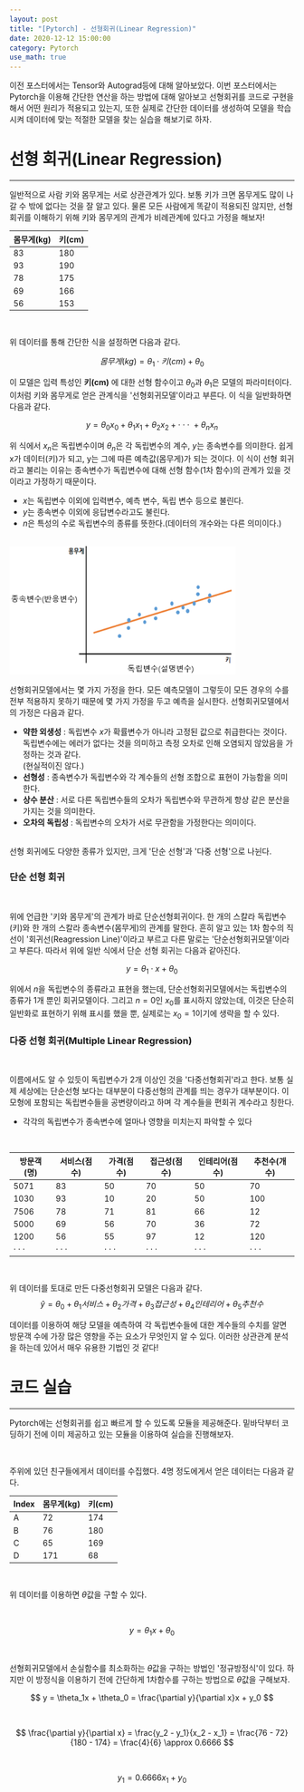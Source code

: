 ```yaml
---
layout: post
title: "[Pytorch] - 선형회귀(Linear Regression)"
date: 2020-12-12 15:00:00
category: Pytorch
use_math: true
---
```


이전 포스터에서는 Tensor와 Autograd등에 대해 알아보았다. 이번 포스터에서는 Pytorch을 이용해 간단한 연산을 하는 방법에 대해 알아보고 선형회귀를 코드로 구현을 해서 어떤 원리가 적용되고 있는지, 또한 실제로 간단한 데이터를 생성하여 모델을 학습시켜 데이터에 맞는 적절한 모델을 찾는 실습을 해보기로 하자. 

# 선형 회귀(Linear Regression)
<hr>

일반적으로 사람 키와 몸무게는 서로 상관관계가 있다. 보통 키가 크면 몸무게도 많이 나갈 수 밖에 없다는 것을 잘 알고 있다. 물론 모든 사람에게 똑같이 적용되진 않지만, 선형회귀를 이해하기 위해 키와 몸무게의 관계가 비례관계에 있다고 가정을 해보자!
<br>

| 몸무게(kg)  | 키(cm) |
|----------|--------|
| 83 | 180 |
| 93 | 190 |
| 78 | 175 |
| 69 | 166 |
| 56 | 153 |

<br>

위 데이터를 통해 간단한 식을 설정하면 다음과 같다.

$$ 몸무게(kg) = \theta_1\cdot 키(cm) + \theta_0$$

이 모델은 입력 특성인 **키(cm)** 에 대한 선형 함수이고 $\theta_0$과 $\theta_1$은 모델의 파라미터이다. 이처럼 키와 몸무게로 얻은 관계식을 '선형회귀모델'이라고 부른다. 이 식을 일반화하면 다음과 같다.

$$ y = \theta_0x_0 + \theta_1x_1  + \theta_2x_2  +\cdot\cdot\cdot\text{ }+ \theta_nx_n $$

위 식에서 $x_n$은 독립변수이며 $\theta_n$은 각 독립변수의 계수, $y$는 종속변수를 의미한다. 쉽게 x가 데이터(키)가 되고, y는 그에 따른 예측값(몸무게)가 되는 것이다. 이 식이 선형 회귀라고 불리는 이유는 종속변수가 독립변수에 대해 선형 함수(1차 함수)의 관계가 있을 것이라고 가정하기 때문이다.
- $x$는 독립변수 이외에 입력변수, 예측 변수, 독립 변수 등으로 불린다.
- $y$는 종속변수 이외에 응답변수라고도 불린다.
- $n$은 특성의 수로 독립변수의 종류를 뜻한다.(데이터의 개수와는 다른 의미이다.)
<br>

<img  src="/public/img/pytorch/regression.png" width="400" style='margin: 0px auto;'/>
<br>

선형회귀모델에서는 몇 가지 가정을 한다. 모든 예측모델이 그렇듯이 모든 경우의 수를 전부 적용하지 못하기 때문에 몇 가지 가정을 두고 예측을 실시한다. 선형회귀모델에서의 가정은 다음과 같다.

- **약한 외생성** : 독립변수 $x$가 확률변수가 아니라 고정된 값으로 취급한다는 것이다. 독립변수에는 에러가 없다는 것을 의미하고 측정 오차로 인해 오염되지 않았음을 가정하는 것과 같다.<br>
(현실적이진 않다.)
- **선형성** : 종속변수가 독립변수와 각 계수들의 선형 조합으로 표현이 가능함을 의미한다.
- **상수 분산** : 서로 다른 독립변수들의 오차가 독립변수와 무관하게 항상 같은 분산을 가지는 것을 의미한다. 
- **오차의 독립성** : 독립변수의 오차가 서로 무관함을 가정한다는 의미이다.

<br>
선형 회귀에도 다양한 종류가 있지만, 크게 '단순 선형'과 '다중 선형'으로 나뉜다.

### 단순 선형 회귀
<br>

위에 언급한 '키와 몸무게'의 관계가 바로 단순선형회귀이다. 한 개의 스칼라 독립변수(키)와 한 개의 스칼라 종속변수(몸무게)의 관계를 말한다. 흔히 알고 있는 1차 함수의 직선이 '회귀선(Reagression Line)'이라고 부르고 다른 말로는 '단순선형회귀모델'이라고 부른다. 따라서 위에 일반 식에서 단순 선형 회귀는 다음과 같아진다.

$$ y = \theta_1\cdot x + \theta_0$$

위에서 $n$을 독립변수의 종류라고 표현을 했는데, 단순선형회귀모델에서는 독립변수의 종류가 1개 뿐인 회귀모델이다. 그리고 $n=0$인  $x_0$를 표시하지 않았는데, 이것은 단순히 일반화로 표현하기 위해 표시를 했을 뿐, 실제로는 $x_0=1$이기에 생략을 할 수 있다.

### 다중 선형 회귀(Multiple Linear Regression)
<br>

이름에서도 알 수 있듯이 독립변수가 2개 이상인 것을 '다중선형회귀'라고 한다. 보통 실제 세상에는 단순선형 보다는 대부분이 다중선형의 관계를 띄는 경우가 대부분이다. 이 모형에 포함되는 독립변수들을 공변량이라고 하며 각 계수들을 편회귀 계수라고 칭한다.
- 각각의 독립변수가 종속변수에 얼마나 영향을 미치는지 파악할 수 있다

<br>

| 방문객(명)   | 서비스(점수) | 가격(점수) | 접근성(점수) | 인테리어(점수) | 추천수(개수) |
|----------|--------|---------|---------|---------|---------|
| 5071 |  83 |50|70|50|70|
| 1030 |  93 |10|20|50|100|
| 7506 |  78 |71|81|66|12|
| 5000 |  69 |56|70|36|72|
| 1200 |  56 |55|97|12|120|
|$\cdot\cdot\cdot$|$\cdot\cdot\cdot$|$\cdot\cdot\cdot$|$\cdot\cdot\cdot$|$\cdot\cdot\cdot$|$\cdot\cdot\cdot$

<br>


위 데이터를 토대로 만든 다중선형회귀 모델은 다음과 같다.
$$
\hat{y} = \theta_0 + \theta_1서비스 + \theta_2가격 + \theta_3접근성 + \theta_4인테리어 + \theta_5추천수
$$

데이터를 이용하여 해당 모델을 예측하여 각 독립변수들에 대한 계수들의 수치를 알면 방문객 수에 가장 많은 영향을 주는 요소가 무엇인지 알 수 있다. 이러한 상관관계 분석을 하는데 있어서 매우 유용한 기법인 것 같다!
<br>

# 코드 실습
<hr>

Pytorch에는 선형회귀를 쉽고 빠르게 할 수 있도록 모듈을 제공해준다. 밑바닥부터 코딩하기 전에 이미 제공하고 있는 모듈을 이용하여 실습을 진행해보자.

<br>

주위에 있던 친구들에게서 데이터를 수집했다. 4명 정도에게서 얻은 데이터는 다음과 같다.
<br>

|Index| 몸무게(kg) | 키(cm) |
|-------|------------|-------|
|A|72          |174    |
|B|76          |180    |
|C|65          |169    |
|D|171         |68     |

<br>

위 데이터를 이용하면 $\theta$값을 구할 수 있다.

<br>

$$ y = \theta_1x + \theta_0 $$

<br>

선형회귀모델에서 손실함수를 최소화하는 $\theta$값을 구하는 방법인 '정규방정식'이 있다. 하지만 이 방정식을 이용하기 전에 간단하게 1차함수를 구하는 방법으로 $\theta$값을 구해보자.<br>

$$ y = \theta_1x + \theta_0 =  \frac{\partial y}{\partial x}x + y_0 $$

<br>

$$
\frac{\partial y}{\partial x} = \frac{y_2 - y_1}{x_2 - x_1} = \frac{76 - 72}{180 - 174} = \frac{4}{6} \approx 0.6666
$$

<br>

$$ y_1 = 0.6666x_1 + y_0 $$



<br>
<br><br>
<br>
<br>
<br>
<br>
<br>
<br>
<br>
<br><br>
<br><br>
<br>
<br>
<br>
<br>
<br>
<br>
<br>
<br><br>
<br><br>
<br>
<br>
<br>
<br>
<br>
<br>
<br>
<br><br>
<br><br>
<br>
<br>
<br>
<br>
<br>
<br>
<br>
<br><br>
<br><br>
<br>
<br>
<br>
<br>
<br>
<br>
<br>
<br><br>
<br><br>
<br>
<br>
<br>
<br>
<br>
<br>
<br>
<br>


<br>
이번 포스터에서는 선형회귀모델에 대해 알아보았다. 앞으로도 계속 다양한 모델들에 대해 다루겠지만, 가장 기본이 되고 세상에서 발생하는 여러 현상들을 설명하는데 많은 사용이 되고 있는 모델이기 때문에 자세히 알아놓으면 매우 좋을 것 같다.

### **읽어주셔서 감사합니다.(댓글과 수정사항은 언제나 환영입니다!)**